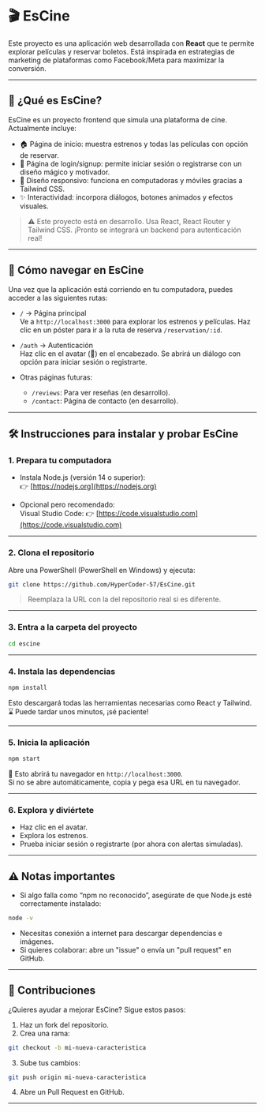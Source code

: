 
# 🎬 EsCine

Este proyecto es una aplicación web desarrollada con **React** que te permite explorar películas y reservar boletos. Está inspirada en estrategias de marketing de plataformas como Facebook/Meta para maximizar la conversión.

---

## 🌟 ¿Qué es EsCine?

EsCine es un proyecto frontend que simula una plataforma de cine. Actualmente incluye:

- 🏠 Página de inicio: muestra estrenos y todas las películas con opción de reservar.
- 🔐 Página de login/signup: permite iniciar sesión o registrarse con un diseño mágico y motivador.
- 📱 Diseño responsivo: funciona en computadoras y móviles gracias a Tailwind CSS.
- ✨ Interactividad: incorpora diálogos, botones animados y efectos visuales.

> ⚠️ Este proyecto está en desarrollo. Usa React, React Router y Tailwind CSS. ¡Pronto se integrará un backend para autenticación real!

---

## 🧭 Cómo navegar en EsCine

Una vez que la aplicación está corriendo en tu computadora, puedes acceder a las siguientes rutas:

- `/` → Página principal  
  Ve a `http://localhost:3000` para explorar los estrenos y películas. Haz clic en un póster para ir a la ruta de reserva `/reservation/:id`.

- `/auth` → Autenticación  
  Haz clic en el avatar (👤) en el encabezado. Se abrirá un diálogo con opción para iniciar sesión o registrarte.

- Otras páginas futuras:
  - `/reviews`: Para ver reseñas (en desarrollo).
  - `/contact`: Página de contacto (en desarrollo).

---

## 🛠️ Instrucciones para instalar y probar EsCine


### 1. Prepara tu computadora

- Instala Node.js (versión 14 o superior):  
  👉 [https://nodejs.org](https://nodejs.org)

- Opcional pero recomendado:  
  Visual Studio Code: 👉 [https://code.visualstudio.com](https://code.visualstudio.com)

---

### 2. Clona el repositorio

Abre una PowerShell (PowerShell en Windows) y ejecuta:

```bash
git clone https://github.com/HyperCoder-57/EsCine.git
```

> Reemplaza la URL con la del repositorio real si es diferente.

---

### 3. Entra a la carpeta del proyecto

```bash
cd escine
```

---

### 4. Instala las dependencias

```bash
npm install
```

Esto descargará todas las herramientas necesarias como React y Tailwind.  
⌛ Puede tardar unos minutos, ¡sé paciente!

---

### 5. Inicia la aplicación

```bash
npm start
```

🔗 Esto abrirá tu navegador en `http://localhost:3000`.  
Si no se abre automáticamente, copia y pega esa URL en tu navegador.

---

### 6. Explora y diviértete

- Haz clic en el avatar.
- Explora los estrenos.
- Prueba iniciar sesión o registrarte (por ahora con alertas simuladas).

---

## ⚠️ Notas importantes

- Si algo falla como “npm no reconocido”, asegúrate de que Node.js esté correctamente instalado:

```bash
node -v
```

- Necesitas conexión a internet para descargar dependencias e imágenes.
- Si quieres colaborar: abre un "issue" o envía un "pull request" en GitHub.

---

## 🤝 Contribuciones

¿Quieres ayudar a mejorar EsCine? Sigue estos pasos:

1. Haz un fork del repositorio.
2. Crea una rama:

```bash
git checkout -b mi-nueva-caracteristica
```

3. Sube tus cambios:

```bash
git push origin mi-nueva-caracteristica
```

4. Abre un Pull Request en GitHub.

---
